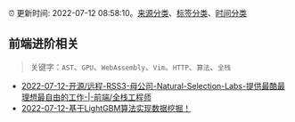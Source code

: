 :alarm_clock: 更新时间: 2022-07-12 08:58:10。[来源分类](../README.md)、[标签分类](../TAGS.md)、[时间分类](../TIMELINE.md)

## 前端进阶相关


> 关键字：`AST`、`GPU`、`WebAssembly`、`Vim`、`HTTP`、`算法`、`全栈`



- [2022-07-12-开源/远程-RSS3-母公司-Natural-Selection-Labs-提供最酷最理想最自由的工作-|-前端/全栈工程师](https://www.v2ex.com/t/865687) 
- [2022-07-12-基于LightGBM算法实现数据挖掘！](https://toutiao.io/k/e97oskp) 